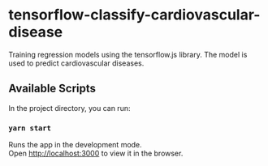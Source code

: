 # tensorflow-classify-cardiovascular-disease
Training regression models using the tensorflow.js library. The model is used to predict cardiovascular diseases.

## Available Scripts

In the project directory, you can run:

### `yarn start`
Runs the app in the development mode.<br />
Open [http://localhost:3000](http://localhost:3000) to view it in the browser.
